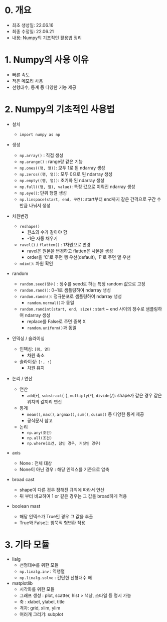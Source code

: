 # 0. 개요

- 최초 생성일: 22.06.16
- 최종 수정일: 22.06.21
- 내용: Numpy의 기초적인 활용법 정리



# 1. Numpy의 사용 이유

- 빠른 속도
- 적은 메모리 사용
- 선형대수, 통계 등 다양한 기능 제공



# 2. Numpy의 기초적인 사용법

- 설치
  - `import numpy as np`
- 생성
  - `np.array()` : 직접 생성
  - `np.arange()` : range랑 같은 기능
  - `np.ones((행, 열))`: 모두 1로 된 ndarray 생성
  -  `np.zeros((행, 열))`: 모두 0으로 된 ndarray 생성
  - `np.empty((행, 열))`: 초기화 된 ndarray 생성
  - `np.full((행, 열), value)`: 특정 값으로 이뤄진 ndarray 생성
  - `np.eye()`: 단위 행렬 생성
  - `np.linspace(start, end, 구간)`: start부터 end까지 같은 간격으로 구간 수만큼 나눠서 생성
- 차원변경
  - `reshape()`
    - 원소의 수가 같아야 함
    - -1은 자동 채우기
  - `ravel()` / `flatten()` : 1차원으로 변경
    - ravel은 원본을 변경하고 flatten은 사본을 생성
    - order을 'C'로 주면 행 우선(default), 'F'로 주면 열 우선
  - `ndim()`: 차원 확인
- random
  - `random.seed(정수)` : 정수를 seed로 하는 특정 random 값으로 고정
  - `random.rand()`: 0~1로 샘플링하여 ndarray 생성
  - `random.randn()`: 정규분포로 샘플링하여 ndarray 생성
    - `random.normal()`과 동일
  - `random.randint(start, end, size)` : start ~ end 사이의 정수로 샘플링하여 ndarray 생성
    - replace를 False로 주면 중복 X
    - `random.uniform()`과 동일
- 인덱싱 / 슬라이싱
  - 인덱싱: `[행, 열]`
    - 차원 축소
  - 슬라이싱: `[:, :]`
    - 차원 유지
- 논리 / 연산
  - 연산
    - `add`(`+`), `substract`(`-`), `multiply`(`*`), `divide`(`/`): shape가 같은 경우 같은 위치의 값끼리 연산
  - 통계
    - `mean()`, `max()`, `argmax()`, `sum()`, `cusum()` 등 다양한 통계 제공
    - 공식문서 참고
  - 논리
    - `np.any(조건)`
    - `np.all(조건)`
    - `np.where(조건, 참인 경우, 거짓인 경우)`

- axis
  - None : 전체 대상
  - None이 아닌 경우 : 해당 인덱스를 기준으로 압축
- broad cast
  - shape이 다른 경우 정해진 규칙에 따라서 연산
  - 뒤 부터 비교하여 1 or 같은 경우는 그 값을 broad하게 적용
- boolean mast
  - 해당 인덱스가 True인 경우 그 값을 추출
  - True와 False는 암묵적 형변환 적용



# 3. 기타 모듈

- lialg
  - 선형대수를 위한 모듈
  - `np.linalg.inv` : 역행렬
  - `np.linalg.solve` : 간단한 선형대수 해
- matplotlib
  - 시각화를 위한 모듈
  - 그래프 생성 : plot, scatter, hist > 색상, 스타일 등 명시 가능
  - 축 : xlabel, ylabel, title
  - 격자: grid, xlim, ylim
  - 여러개 그리기: subplot
